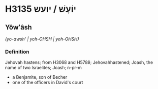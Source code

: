 # H3135 יוֹעָשׁ / יועש

## Yôwʻâsh

_(yo-awsh' | yoh-OHSH | yoh-OHSH)_

### Definition

Jehovah hastens; from H3068 and H5789; Jehovahhastened; Joash, the name of two Israelites; Joash; n-pr-m

- a Benjamite, son of Becher
- one of the officers in David's court
